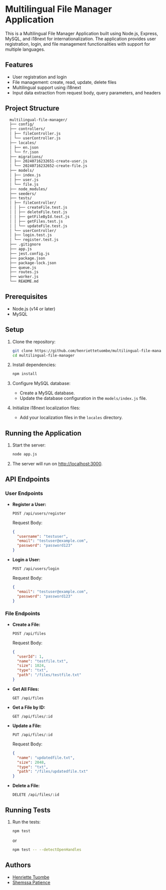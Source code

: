 # Multilingual File Manager Application

This is a Multilingual File Manager Application built using Node.js, Express, MySQL, and i18next for internationalization. The application provides user registration, login, and file management functionalities with support for multiple languages.

## Features

- User registration and login
- File management: create, read, update, delete files
- Multilingual support using i18next
- Input data extraction from request body, query parameters, and headers

## Project Structure

```bash
  multilingual-file-manager/
  ├── config/
  ├── controllers/
  │ ├── fileController.js
  │ └── userController.js
  ├── locales/
  │ ├── en.json
  │ └── fr.json
  ├── migrations/
  │ ├── 20240716232651-create-user.js
  │ └── 20240716232652-create-file.js
  ├── models/
  │ ├── index.js
  │ ├── user.js
  │ └── file.js
  ├── node_modules/
  ├── seeders/
  ├── tests/
  │ ├── fileController/
  │ │ ├── createFile.test.js
  │ │ ├── deleteFile.test.js
  │ │ ├── getFileById.test.js
  │ │ ├── getFiles.test.js
  │ │ └── updateFile.test.js
  │ └── userController/
  │ ├── login.test.js
  │ └── register.test.js
  ├── .gitignore
  ├── app.js
  ├── jest.config.js
  ├── package.json
  ├── package-lock.json
  ├── queue.js
  ├── routes.js
  ├── worker.js
  └── README.md
```

## Prerequisites

- Node.js (v14 or later)
- MySQL

## Setup

1. Clone the repository:

   ```bash
   git clone https://github.com/henriettetuombe/multilingual-file-manager.git
   cd multilingual-file-manager
   ```

2. Install dependencies:

   ```bash
   npm install
   ```

3. Configure MySQL database:

   - Create a MySQL database.
   - Update the database configuration in the `models/index.js` file.

4. Initialize i18next localization files:
   - Add your localization files in the `locales` directory.

## Running the Application

1. Start the server:

   ```bash
   node app.js
   ```

2. The server will run on [http://localhost:3000](http://localhost:3000).

## API Endpoints

### User Endpoints

- **Register a User:**

  ```http
  POST /api/users/register
  ```

  Request Body:

  ```json
  {
    "username": "testuser",
    "email": "testuser@example.com",
    "password": "password123"
  }
  ```

- **Login a User:**

  ```http
  POST /api/users/login
  ```

  Request Body:

  ```json
  {
    "email": "testuser@example.com",
    "password": "password123"
  }
  ```

### File Endpoints

- **Create a File:**

  ```http
  POST /api/files
  ```

  Request Body:

  ```json
  {
    "userId": 1,
    "name": "testfile.txt",
    "size": 1024,
    "type": "txt",
    "path": "/files/testfile.txt"
  }
  ```

- **Get All Files:**

  ```http
  GET /api/files
  ```

- **Get a File by ID:**

  ```http
  GET /api/files/:id
  ```

- **Update a File:**

  ```http
  PUT /api/files/:id
  ```

  Request Body:

  ```json
  {
    "name": "updatedfile.txt",
    "size": 2048,
    "type": "txt",
    "path": "/files/updatedfile.txt"
  }
  ```

- **Delete a File:**

  ```http
  DELETE /api/files/:id
  ```

## Running Tests

1. Run the tests:

   ```bash
   npm test
   ```

   or

   ```bash
   npm test -- --detectOpenHandles
   ```

## Authors

- [Henriette Tuombe](https://github.com/henriettetuombe)
- [Shemssa Patience](https://github.com/pshemssa)